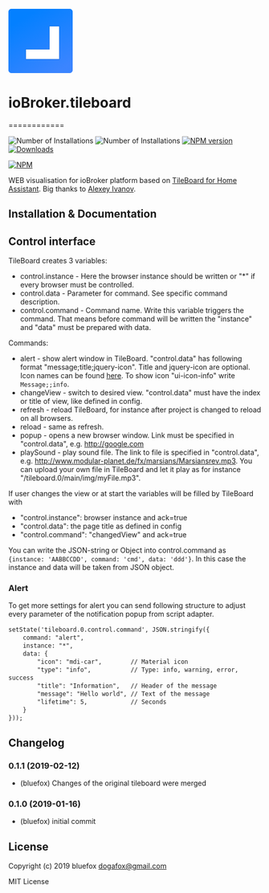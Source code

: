 ![Logo](admin/tileboard.png)
# ioBroker.tileboard
============

![Number of Installations](http://iobroker.live/badges/tileboard-installed.svg) ![Number of Installations](http://iobroker.live/badges/tileboard-stable.svg) [![NPM version](http://img.shields.io/npm/v/iobroker.tileboard.svg)](https://www.npmjs.com/package/iobroker.tileboard)
[![Downloads](https://img.shields.io/npm/dm/iobroker.tileboard.svg)](https://www.npmjs.com/package/iobroker.tileboard)

[![NPM](https://nodei.co/npm/iobroker.tileboard.png?downloads=true)](https://nodei.co/npm/iobroker.tileboard/)

WEB visualisation for ioBroker platform based on [TileBoard for Home Assistant](https://github.com/resoai/TileBoard).
Big thanks to [Alexey Ivanov](https://github.com/resoai).

## Installation & Documentation

<!-- ![Demo interface](images/user0.png) -->
<!-- ![Demo interface](images/user7.png) -->

## Control interface
TileBoard creates 3 variables:

- control.instance - Here the browser instance should be written or "*" if every browser must be controlled.
- control.data     - Parameter for command. See specific command description.
- control.command  - Command name. Write this variable triggers the command. That means before command will be written the "instance" and "data" must be prepared with data.

Commands:

* alert - show alert window in TileBoard. "control.data" has following format "message;title;jquery-icon". Title and jquery-icon are optional. Icon names can be found [here](http://jqueryui.com/themeroller/). To show icon "ui-icon-info" write ```Message;;info```.
* changeView - switch to desired view. "control.data" must have the index or title of view, like defined in config.
* refresh - reload TileBoard, for instance after project is changed to reload on all browsers.
* reload - same as refresh.
* popup - opens a new browser window. Link must be specified in "control.data", e.g. http://google.com
* playSound - play sound file. The link to file is specified in "control.data", e.g. http://www.modular-planet.de/fx/marsians/Marsiansrev.mp3.
  You can upload your own file in TileBoard and let it play as for instance "/tileboard.0/main/img/myFile.mp3".

If user changes the view or at start the variables will be filled by TileBoard with

- "control.instance": browser instance and ack=true
- "control.data": the page title as defined in config
- "control.command": "changedView" and ack=true

You can write the JSON-string or Object into control.command as ```{instance: 'AABBCCDD', command: 'cmd', data: 'ddd'}```. In this case the instance and data will be taken from JSON object.

### Alert
To get more settings for alert you can send following structure to adjust every parameter of the notification popup from script adapter.
```
setState('tileboard.0.control.command', JSON.stringify({
    command: "alert",
    instance: "*",
    data: {
        "icon": "mdi-car",        // Material icon
        "type": "info",           // Type: info, warning, error, success
        "title": "Information",   // Header of the message
        "message": "Hello world", // Text of the message
        "lifetime": 5,            // Seconds
    }
}));
```

## Changelog
### 0.1.1 (2019-02-12)
* (bluefox) Changes of the original tileboard were merged

### 0.1.0 (2019-01-16)
* (bluefox) initial commit

## License
Copyright (c) 2019 bluefox <dogafox@gmail.com>
 
MIT License